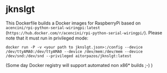 

# jknslgt

This Dockerfile builds a Docker images for RaspberryPi based on `acencini/rpi-python-serial-wiringpi:latest` (`https://hub.docker.com/r/acencini/rpi-python-serial-wiringpi/`). Please note that it must run in privileged mode:

``docker run -P -v <your path to jknslgt.json>:/config --device /dev/ttyAMA0:/dev/ttyAMA0 --device /dev/mem:/dev/mem --device /dev/snd:/dev/snd --privileged aitorpazos/jknslgt:latest``

(Some day Docker registry will support automated non x86* builds ;-) )
